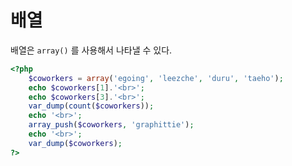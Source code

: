 # 배열

배열은 `array()` 를 사용해서 나타낼 수 있다.

```php
<?php
    $coworkers = array('egoing', 'leezche', 'duru', 'taeho');
    echo $coworkers[1].'<br>';
    echo $coworkers[3].'<br>';
    var_dump(count($coworkers));
    echo '<br>';
    array_push($coworkers, 'graphittie');
    echo '<br>';
    var_dump($coworkers);
?>
```
